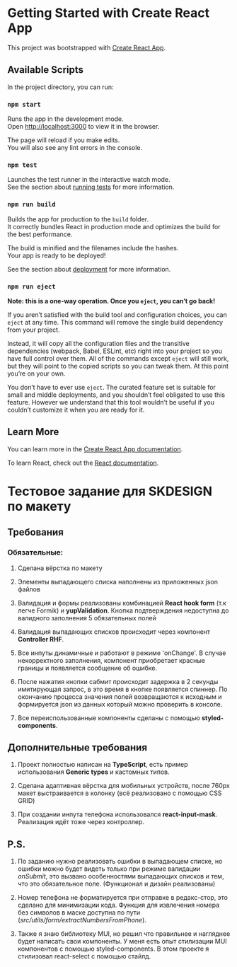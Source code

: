 # Getting Started with Create React App

This project was bootstrapped with [Create React App](https://github.com/facebook/create-react-app).

## Available Scripts

In the project directory, you can run:

### `npm start`

Runs the app in the development mode.\
Open [http://localhost:3000](http://localhost:3000) to view it in the browser.

The page will reload if you make edits.\
You will also see any lint errors in the console.

### `npm test`

Launches the test runner in the interactive watch mode.\
See the section about [running tests](https://facebook.github.io/create-react-app/docs/running-tests) for more information.

### `npm run build`

Builds the app for production to the `build` folder.\
It correctly bundles React in production mode and optimizes the build for the best performance.

The build is minified and the filenames include the hashes.\
Your app is ready to be deployed!

See the section about [deployment](https://facebook.github.io/create-react-app/docs/deployment) for more information.

### `npm run eject`

**Note: this is a one-way operation. Once you `eject`, you can’t go back!**

If you aren’t satisfied with the build tool and configuration choices, you can `eject` at any time. This command will remove the single build dependency from your project.

Instead, it will copy all the configuration files and the transitive dependencies (webpack, Babel, ESLint, etc) right into your project so you have full control over them. All of the commands except `eject` will still work, but they will point to the copied scripts so you can tweak them. At this point you’re on your own.

You don’t have to ever use `eject`. The curated feature set is suitable for small and middle deployments, and you shouldn’t feel obligated to use this feature. However we understand that this tool wouldn’t be useful if you couldn’t customize it when you are ready for it.

## Learn More

You can learn more in the [Create React App documentation](https://facebook.github.io/create-react-app/docs/getting-started).

To learn React, check out the [React documentation](https://reactjs.org/).

# Тестовое задание для SKDESIGN по макету

## Требования
### Обязательные:
1. Сделана вёрстка по макету

2. Элементы выпадающего списка наполнены из приложенных json файлов

3. Валидация и формы реализованы комбинацией **React hook form** (т.к легче Formik) и **yupValidation**. Кнопка подтверждения недоступна до валидного заполнения 5 обязательных полей

4. Валидация выпадающих списков происходит через компонент **Controller RHF**.

5. Все инпуты динамичные и работают в режиме 'onChange'. В случае некорректного заполнения, компонент приобретает красные границы и появляется сообщение об ошибке.

6. После нажатия кнопки сабмит происходит задержка в 2 секунды имитирующая запрос, в это время в кнопке появляется спиннер. По окончанию процесса значения полей возвращаются к исходным и формируется json из данных который можно проверить в консоле.

7. Все переиспользованные компоненты сделаны с помощью **styled-components**.

## Дополнительные требования

1. Проект полностью написан на **TypeScript**, есть пример использования **Generic types** и кастомных типов.

2. Сделана адаптивная вёрстка для мобильных устройств, после 760px макет выстраивается в колонку (всё реализовано с помощью CSS GRID)

3. При создании инпута телефона использовался **react-input-mask**. Реализация идёт тоже через контроллер.

## P.S.

1. По заданию нужно реализовать ошибки в выпадающем списке, но ошибки можно будет видеть только при режиме валидации *onSubmit*, это вызвано особенностями выпадающих списков и тем, что это обязательное поле. (Функционал и дизайн реализованы) 

2. Номер телефона не форматируется при отправке в редакс-стор, это сделано для минимизации кода. Функция для извлечения номера без символов в маске доступна по пути (*src/utils/form/extractNumbersFromPhone*).

3. Также я знаю библиотеку MUI, но решил что правильнее и нагляднее будет написать свои компоненты. У меня есть опыт стилизации MUI компонентов с помощью styled-components. В этом проекте я стилизовал react-select c помощью стайлд.